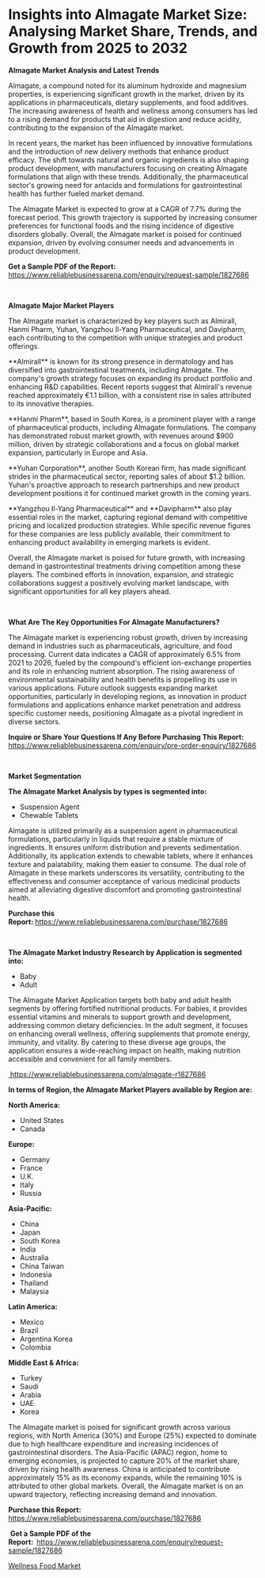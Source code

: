 <p><h1>Insights into Almagate Market Size: Analysing Market Share, Trends, and Growth from 2025 to 2032</h1></p><p><strong>Almagate Market Analysis and Latest Trends</strong></p>
<p><p>Almagate, a compound noted for its aluminum hydroxide and magnesium properties, is experiencing significant growth in the market, driven by its applications in pharmaceuticals, dietary supplements, and food additives. The increasing awareness of health and wellness among consumers has led to a rising demand for products that aid in digestion and reduce acidity, contributing to the expansion of the Almagate market.</p><p>In recent years, the market has been influenced by innovative formulations and the introduction of new delivery methods that enhance product efficacy. The shift towards natural and organic ingredients is also shaping product development, with manufacturers focusing on creating Almagate formulations that align with these trends. Additionally, the pharmaceutical sector's growing need for antacids and formulations for gastrointestinal health has further fueled market demand.</p><p>The Almagate Market is expected to grow at a CAGR of 7.7% during the forecast period. This growth trajectory is supported by increasing consumer preferences for functional foods and the rising incidence of digestive disorders globally. Overall, the Almagate market is poised for continued expansion, driven by evolving consumer needs and advancements in product development.</p></p>
<p><strong>Get a Sample PDF of the Report:&nbsp;</strong> <a href="https://www.reliablebusinessarena.com/enquiry/request-sample/1827686?utm_campaign=2137&utm_medium=2&utm_source=Github&utm_content=ia&utm_term=08032025&utm_id=almagate">https://www.reliablebusinessarena.com/enquiry/request-sample/1827686</a></p>
<p>&nbsp;</p>
<p><strong>Almagate Major Market Players</strong></p>
<p><p>The Almagate market is characterized by key players such as Almirall, Hanmi Pharm, Yuhan, Yangzhou Il-Yang Pharmaceutical, and Davipharm, each contributing to the competition with unique strategies and product offerings. </p><p>**Almirall** is known for its strong presence in dermatology and has diversified into gastrointestinal treatments, including Almagate. The company's growth strategy focuses on expanding its product portfolio and enhancing R&D capabilities. Recent reports suggest that Almirall's revenue reached approximately €1.1 billion, with a consistent rise in sales attributed to its innovative therapies.</p><p>**Hanmi Pharm**, based in South Korea, is a prominent player with a range of pharmaceutical products, including Almagate formulations. The company has demonstrated robust market growth, with revenues around $900 million, driven by strategic collaborations and a focus on global market expansion, particularly in Europe and Asia.</p><p>**Yuhan Corporation**, another South Korean firm, has made significant strides in the pharmaceutical sector, reporting sales of about $1.2 billion. Yuhan's proactive approach to research partnerships and new product development positions it for continued market growth in the coming years.</p><p>**Yangzhou Il-Yang Pharmaceutical** and **Davipharm** also play essential roles in the market, capturing regional demand with competitive pricing and localized production strategies. While specific revenue figures for these companies are less publicly available, their commitment to enhancing product availability in emerging markets is evident.</p><p>Overall, the Almagate market is poised for future growth, with increasing demand in gastrointestinal treatments driving competition among these players. The combined efforts in innovation, expansion, and strategic collaborations suggest a positively evolving market landscape, with significant opportunities for all key players ahead.</p></p>
<p>&nbsp;</p>
<p><strong>What Are The Key Opportunities For Almagate Manufacturers?</strong></p>
<p><p>The Almagate market is experiencing robust growth, driven by increasing demand in industries such as pharmaceuticals, agriculture, and food processing. Current data indicates a CAGR of approximately 6.5% from 2021 to 2026, fueled by the compound's efficient ion-exchange properties and its role in enhancing nutrient absorption. The rising awareness of environmental sustainability and health benefits is propelling its use in various applications. Future outlook suggests expanding market opportunities, particularly in developing regions, as innovation in product formulations and applications enhance market penetration and address specific customer needs, positioning Almagate as a pivotal ingredient in diverse sectors.</p></p>
<p><strong>Inquire or Share Your Questions If Any Before Purchasing This Report:</strong> <a href="https://www.reliablebusinessarena.com/enquiry/pre-order-enquiry/1827686?utm_campaign=2137&utm_medium=2&utm_source=Github&utm_content=ia&utm_term=08032025&utm_id=almagate">https://www.reliablebusinessarena.com/enquiry/pre-order-enquiry/1827686</a></p>
<p>&nbsp;</p>
<p><strong>Market Segmentation</strong></p>
<p><strong>The Almagate Market Analysis by types is segmented into:</strong></p>
<p><ul><li>Suspension Agent</li><li>Chewable Tablets</li></ul></p>
<p><p>Almagate is utilized primarily as a suspension agent in pharmaceutical formulations, particularly in liquids that require a stable mixture of ingredients. It ensures uniform distribution and prevents sedimentation. Additionally, its application extends to chewable tablets, where it enhances texture and palatability, making them easier to consume. The dual role of Almagate in these markets underscores its versatility, contributing to the effectiveness and consumer acceptance of various medicinal products aimed at alleviating digestive discomfort and promoting gastrointestinal health.</p></p>
<p><strong>Purchase this Report:&nbsp;</strong><a href="https://www.reliablebusinessarena.com/purchase/1827686?utm_campaign=2137&utm_medium=2&utm_source=Github&utm_content=ia&utm_term=08032025&utm_id=almagate">https://www.reliablebusinessarena.com/purchase/1827686</a></p>
<p>&nbsp;</p>
<p><strong>The Almagate Market Industry Research by Application is segmented into:</strong></p>
<p><ul><li>Baby</li><li>Adult</li></ul></p>
<p><p>The Almagate Market Application targets both baby and adult health segments by offering fortified nutritional products. For babies, it provides essential vitamins and minerals to support growth and development, addressing common dietary deficiencies. In the adult segment, it focuses on enhancing overall wellness, offering supplements that promote energy, immunity, and vitality. By catering to these diverse age groups, the application ensures a wide-reaching impact on health, making nutrition accessible and convenient for all family members.</p></p>
<p><a href="https://www.reliablebusinessarena.com/almagate-r1827686?utm_campaign=2137&utm_medium=2&utm_source=Github&utm_content=ia&utm_term=08032025&utm_id=almagate">&nbsp;https://www.reliablebusinessarena.com/almagate-r1827686</a></p>
<p><strong>In terms of Region, the Almagate Market Players available by Region are:</strong></p>
<p>
    <p> <strong> North America: </strong>
        <ul>
            <li>United States</li>
            <li>Canada</li>
        </ul>
        </p> 
    <p> <strong> Europe: </strong>
        <ul>
            <li>Germany</li>
            <li>France</li>
            <li>U.K.</li>
            <li>Italy</li>
            <li>Russia</li>
        </ul>
        </p> 
    <p> <strong> Asia-Pacific: </strong>
        <ul>
            <li>China</li>
            <li>Japan</li>
            <li>South Korea</li>
            <li>India</li>
            <li>Australia</li>
            <li>China Taiwan</li>
            <li>Indonesia</li>
            <li>Thailand</li>
            <li>Malaysia</li>
        </ul>
        </p> 
    <p> <strong> Latin America: </strong>
        <ul>
            <li>Mexico</li>
            <li>Brazil</li>
            <li>Argentina Korea</li>
            <li>Colombia</li>
        </ul>
        </p> 
    <p> <strong> Middle East & Africa: </strong>
        <ul>
            <li>Turkey</li>
            <li>Saudi</li>
            <li>Arabia</li>
            <li>UAE</li>
            <li>Korea</li>
        </ul>
    </p>
    </p>
<p><p>The Almagate market is poised for significant growth across various regions, with North America (30%) and Europe (25%) expected to dominate due to high healthcare expenditure and increasing incidences of gastrointestinal disorders. The Asia-Pacific (APAC) region, home to emerging economies, is projected to capture 20% of the market share, driven by rising health awareness. China is anticipated to contribute approximately 15% as its economy expands, while the remaining 10% is attributed to other global markets. Overall, the Almagate market is on an upward trajectory, reflecting increasing demand and innovation.</p></p>
<p><strong>Purchase this Report: </strong><a href="https://www.reliablebusinessarena.com/purchase/1827686?utm_campaign=2137&utm_medium=2&utm_source=Github&utm_content=ia&utm_term=08032025&utm_id=almagate">https://www.reliablebusinessarena.com/purchase/1827686</a></p>
<p>&nbsp;<strong>Get a Sample PDF of the Report:&nbsp;&nbsp;</strong><a href="https://www.reliablebusinessarena.com/enquiry/request-sample/1827686?utm_campaign=2137&utm_medium=2&utm_source=Github&utm_content=ia&utm_term=08032025&utm_id=almagate">https://www.reliablebusinessarena.com/enquiry/request-sample/1827686</a></p>
<p><strong></strong></p>
<p><p><a href="https://github.com/tamvrosiya/Market-Research-Report-List-6/blob/main/wellness-food-market.md?utm_campaign=2137&utm_medium=2&utm_source=Github&utm_content=ia&utm_term=08032025&utm_id=almagate">Wellness Food Market</a></p></p>